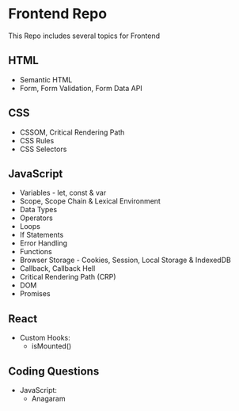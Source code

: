 # Frontend Repo
This Repo includes several topics for Frontend

## HTML

- Semantic HTML
- Form, Form Validation, Form Data API

## CSS

- CSSOM, Critical Rendering Path
- CSS Rules
- CSS Selectors



## JavaScript

- Variables - let, const & var
- Scope, Scope Chain & Lexical Environment
- Data Types
- Operators
- Loops
- If Statements
- Error Handling
- Functions
- Browser Storage - Cookies, Session, Local Storage & IndexedDB
- Callback, Callback Hell
- Critical Rendering Path (CRP)
- DOM
- Promises


## React
- Custom Hooks:
  - isMounted()


## Coding Questions

- JavaScript:
  - Anagaram

